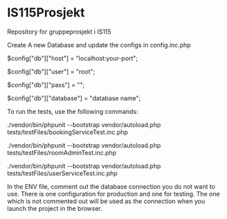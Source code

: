 # IS115Prosjekt
Repository for gruppeprosjekt i IS115

Create A new Database and update the configs in config.inc.php

$config["db"]["host"] = "localhost:your-port";

$config["db"]["user"] = "root";

$config["db"]["pass"] = "";

$config["db"]["database"] = "database name";



To run the tests, use the following commands:

./vendor/bin/phpunit --bootstrap vendor/autoload.php tests/testFiles/bookingServiceTest.inc.php

./vendor/bin/phpunit --bootstrap vendor/autoload.php tests/testFiles/roomAdminTest.inc.php

./vendor/bin/phpunit --bootstrap vendor/autoload.php tests/testFiles/userServiceTest.inc.php

In the ENV file, comment out the database connection you do not want to use. There is one configuration for production and one for testing. The one which is not commented out will be used as the connection when you launch the project in the browser. 